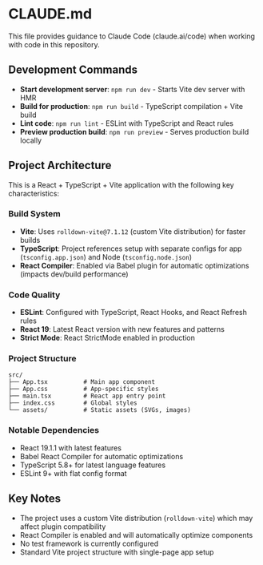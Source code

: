 # CLAUDE.md

This file provides guidance to Claude Code (claude.ai/code) when working with code in this repository.

## Development Commands

- **Start development server**: `npm run dev` - Starts Vite dev server with HMR
- **Build for production**: `npm run build` - TypeScript compilation + Vite build
- **Lint code**: `npm run lint` - ESLint with TypeScript and React rules
- **Preview production build**: `npm run preview` - Serves production build locally

## Project Architecture

This is a React + TypeScript + Vite application with the following key characteristics:

### Build System
- **Vite**: Uses `rolldown-vite@7.1.12` (custom Vite distribution) for faster builds
- **TypeScript**: Project references setup with separate configs for app (`tsconfig.app.json`) and Node (`tsconfig.node.json`)
- **React Compiler**: Enabled via Babel plugin for automatic optimizations (impacts dev/build performance)

### Code Quality
- **ESLint**: Configured with TypeScript, React Hooks, and React Refresh rules
- **React 19**: Latest React version with new features and patterns
- **Strict Mode**: React StrictMode enabled in production

### Project Structure
```
src/
├── App.tsx          # Main app component
├── App.css          # App-specific styles
├── main.tsx         # React app entry point
├── index.css        # Global styles
└── assets/          # Static assets (SVGs, images)
```

### Notable Dependencies
- React 19.1.1 with latest features
- Babel React Compiler for automatic optimizations
- TypeScript 5.8+ for latest language features
- ESLint 9+ with flat config format

## Key Notes
- The project uses a custom Vite distribution (`rolldown-vite`) which may affect plugin compatibility
- React Compiler is enabled and will automatically optimize components
- No test framework is currently configured
- Standard Vite project structure with single-page app setup